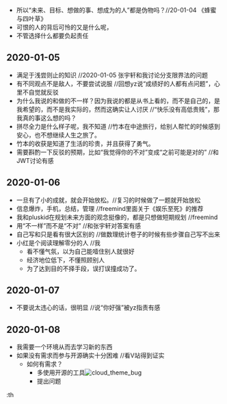 - 所以“未来、目标、想做的事、想成为的人”都是伪物吗？//20-01-04 《蜂蜜与四叶草》
- 可恨的人的背后可怜的又是什么呢，
- 不管选择什么都要负起责任

## 2020-01-05

- 满足于浅尝则止的知识 //2020-01-05 张宇轩和我讨论分支限界法的问题
- 有不同观点不是敌人，不要尝试说服 //回想yz说“成绩好的人都有点问题”，心里不自觉就反驳
- 为什么我说的和做的不一样？因为我说的都是从书上看的，而不是自己的，是我希望的，而不是我实际的，然而这确实让人讨厌 //“快乐没有高低贵贱”，那我真的事这么想的吗？
- 拼尽全力是什么样子呢，我不知道 //竹本在中途旅行，给别人帮忙的时候感到安心，也不想继续人生之旅了。
- 竹本的收获是知道了生活的珍贵，并且获得了勇气。
- 需要斟酌一下反驳的预期，比如“我觉得你的不对”变成“之前可能是对的” //和JWT讨论有感

## 2020-01-06

- 一旦有了小的成就，就会开始放松。//复习的时候做了一题就开始放松
- 信息爆炸，手机，总结，管理 //freemind里面关于《娱乐至死》的推荐
- 我和pluskid在规划未来方面的观念挺像的，都是只想做短期规划 //freemind
- 用“不一样”而不是“不对” //和张宇轩对答案有感
- 自己写和只是看有很大区别的 //做数理统计卷子的时候有些步骤自己写不出来
- 小红是个阅读理解零分的人 //我
  - 看不懂气氛，以为自己能噎住别人就很好
  - 经济地位低下，不懂照顾别人
  - 为了达到目的不择手段，误打误撞成功了。

## 2020-01-07

- 不要说太违心的话，很明显	//说“你好强”被yz指责有感



## 2020-01-08

- 我需要一个环境从而去学习新的东西 
- 如果没有需求而参与开源确实十分困难 //看V站得到证实
  - 如何有需求？
    - 多使用开源的工具![cloud_theme_bug](/Users/qinggniq/Documents/cloud_theme_bug.gif)
    - 提出问题

:th